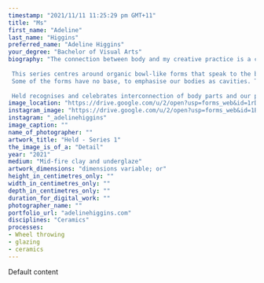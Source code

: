 ```yaml
---
timestamp: "2021/11/11 11:25:29 pm GMT+11"
title: "Ms"
first_name: "Adeline"
last_name: "Higgins"
preferred_name: "Adeline Higgins"
your_degree: "Bachelor of Visual Arts"
biography: "The connection between body and my creative practice is a constant inspiration. My graduating work Held, draws on a sense of personal identity, self-acceptance and appreciation. Exploring the idea of body and driving connections that are relatable and comforting.
  
 This series centres around organic bowl-like forms that speak to the body as a vessel. The forms are wheel thrown and altered by hand to represent the folds and creases of skin.
 Some of the forms have no base, to emphasise our bodies as cavities. The intimate and nestled composition highlights the vulnerability and softness of the body and clay itself. 
 
 Held recognises and celebrates interconnection of body parts and our perceptions of body functional, imperfect, beautiful."
image_location: "https://drive.google.com/u/2/open?usp=forms_web&id=1rDyq1QRDWQzTlDIv4tQCeHzY_4nLb9Ez"
instagram_image: "https://drive.google.com/u/2/open?usp=forms_web&id=1BQVrWTHP7hk5-V_jRSkaV3ekKvkv37fB"
instagram: "_adelinehiggins"
image_caption: ""
name_of_photographer: ""
artwork_title: "Held - Series 1"
the_image_is_of_a: "Detail"
year: "2021"
medium: "Mid-fire clay and underglaze"
artwork_dimensions: "dimensions variable; or"
height_in_centimetres_only: ""
width_in_centimetres_only: ""
depth_in_centimetres_only: ""
duration_for_digital_work: ""
photographer_name: ""
portfolio_url: "adelinehiggins.com"
disciplines: "Ceramics"
processes:
- Wheel throwing
- glazing
- ceramics
---
```


Default content